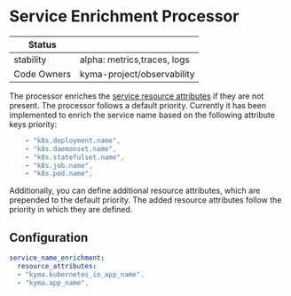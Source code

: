 # Service Enrichment Processor

| Status      |                             |
|-------------|-----------------------------|
| stability   | alpha: metrics,traces, logs |
| Code Owners | kyma-project/observability  |

The processor enriches the [service resource attributes](https://opentelemetry.io/docs/specs/semconv/resource/#service) if they are not present. The processor follows a default priority. Currently it
has been implemented to enrich the service name based on the following attribute keys priority:
```yaml
    - "k8s.deployment.name",
    - "k8s.daemonset.name",
    - "k8s.statefulset.name",
    - "k8s.job.name",
    - "k8s.pod.name",
```

Additionally, you can define additional resource attributes, which are prepended to the default priority. The added resource attributes follow the priority in which they are defined.

## Configuration

```yaml
service_name_enrichment:
  resource_attributes:
  - "kyma.kubernetes_io_app_name",
  - "kyma.app_name",
```